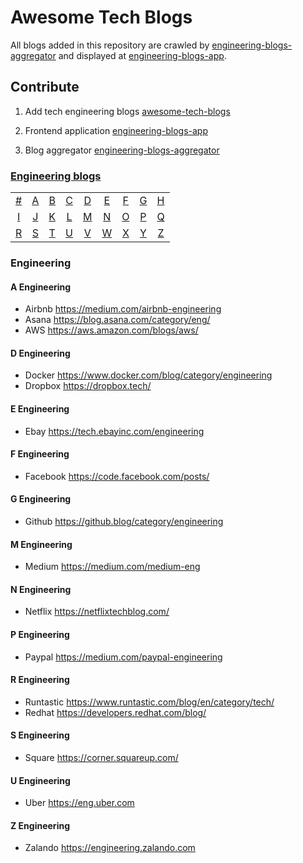 # Awesome Tech Blogs
All blogs added in this repository are crawled by [engineering-blogs-aggregator](https://github.com/snuzi/engineering-blogs-aggregator) and displayed at [engineering-blogs-app](https://github.com/snuzi/engineering-blogs-app).

## Contribute
1. Add tech engineering blogs [awesome-tech-blogs](https://github.com/snuzi/awesome-tech-blogs)

2. Frontend application [engineering-blogs-app](https://github.com/snuzi/engineering-blogs-app)

3. Blog aggregator [engineering-blogs-aggregator](https://github.com/snuzi/engineering-blogs-aggregator)

### [Engineering blogs](#Engineering-1)
|     |     |     |     |     |     |     |     |     |
|:-:  |:-:  |:-:  |:-:  |:-:  |:-:  |:-:  |:-:  |:-:  |
| [#](#-engineering) 	| [A](#a-engineering) 	| [B](#b-engineering) 	| [C](#c-engineering) 	| [D](#d-engineering) 	| [E](#e-engineering) 	| [F](#f-engineering) 	| [G](#g-engineering) 	| [H](#h-engineering) 	|
| [I](#i-engineering) 	| [J](#j-engineering) 	| [K](#k-engineering) 	| [L](#l-engineering) 	| [M](#m-engineering) 	| [N](#n-engineering) 	| [O](#o-engineering) 	| [P](#p-engineering) 	| [Q](#q-engineering) 	|
| [R](#r-engineering) 	| [S](#s-engineering) 	| [T](#t-engineering) 	| [U](#u-engineering) 	| [V](#v-engineering) 	| [W](#w-engineering) 	| [X](#x-engineering) 	| [Y](#y-engineering) 	| [Z](#z-engineering)  	|

### Engineering

#### A Engineering
* Airbnb https://medium.com/airbnb-engineering
* Asana https://blog.asana.com/category/eng/
* AWS https://aws.amazon.com/blogs/aws/

#### D Engineering
* Docker https://www.docker.com/blog/category/engineering
* Dropbox https://dropbox.tech/

#### E Engineering
* Ebay https://tech.ebayinc.com/engineering

#### F Engineering
* Facebook https://code.facebook.com/posts/

#### G Engineering
* Github https://github.blog/category/engineering

#### M Engineering
* Medium https://medium.com/medium-eng

#### N Engineering
* Netflix https://netflixtechblog.com/

#### P Engineering
* Paypal https://medium.com/paypal-engineering

#### R Engineering
* Runtastic https://www.runtastic.com/blog/en/category/tech/
* Redhat https://developers.redhat.com/blog/

#### S Engineering
* Square https://corner.squareup.com/

#### U Engineering
* Uber https://eng.uber.com

#### Z Engineering
* Zalando https://engineering.zalando.com
